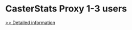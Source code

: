 # CasterStats Proxy 1-3 users
[>> Detailed information](https://secure.shareit.com/shareit/product.html?productid=300629181&affiliateid=200057808)